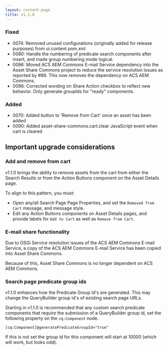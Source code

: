 ```yaml
---
layout: content-page
title: v1.1.0
---
```


### Fixed
- 0074: Removed unused configurations (originally added for release purposes) from ui.content pom.xml
- 0080: Handle the numbering of predicate search components after insert, and made group numbering mode logical.
- 0086: Moved ACS AEM Commons E-mail Service dependency into the Asset Share Commons project to reduce the service resolution issues as reported by #86. This now removes the dependency on ACS AEM Commons.
- 0096: Corrected wording on Share Action checkbox to reflect new behavior. Only generate groupIds for "ready" components.

### Added
- 0070: Added button to 'Remove from Cart' once an asset has been added
- 0090: Added asset-share-commons.cart.clear JavaScript event when cart is cleared


## Important upgrade considerations

### Add and remove from cart

v1.1.0 brings the ability to remove assets from the cart from either the Search Results or from the Action Buttons component on the Asset Details page.

To align to this pattern, you must:

* Open any/all Search Page Page Properties, and set the `Removed from Cart` message, and message style.
* Edit any Action Buttons components on Asset Details pages, and provide labels for `Add to Cart` as well as `Remove from Cart`.

### E-mail share functionality

Due to OSGi Service resolution issues of the ACS AEM Commons E-mail Service, a copy of the ACS AEM Commons E-mail Service has been copied into Asset Share Commons.

Because of this, Asset Share Commons is no longer dependent on ACS AEM Commons. 

### Search page predicate group ids

v1.1.0 enhances how the Predicate Group Id's are generated. This may change the QueryBuilder group id's of existing search page URLs. 

Starting in v1.1.0 is recommended that any custom search predicate components that require the submission of a QueryBuilder group id, set the following property on the `cq:Component` node.

```
[cq:Component]@generatePredicateGroupId="true"
```

If this is not set the group id for this component will start at 10000 (which will work, but looks odd).